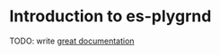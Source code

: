 # Introduction to es-plygrnd

TODO: write [great documentation](http://jacobian.org/writing/what-to-write/)
